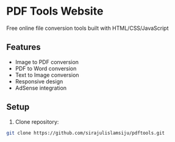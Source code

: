 # PDF Tools Website

Free online file conversion tools built with HTML/CSS/JavaScript

## Features
- Image to PDF conversion
- PDF to Word conversion
- Text to Image conversion
- Responsive design
- AdSense integration

## Setup
1. Clone repository:
```bash
git clone https://github.com/sirajulislamsiju/pdftools.git
